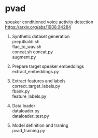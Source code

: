 # pvad
speaker conditioned voice activity detection
https://arxiv.org/abs/1908.04284

1. Synthetic dataset generation\
    prep4kaldi.sh  \
    flac_to_wav.sh \
    concat.sh concat.py \
    augment.py 

2. Prepare target speaker embeddings\
    extract_embeddings.py

3. Extract features and labels\
    correct_target_labels.py\
    fbank.py\
    feature_labels.py

4. Data loader\
    dataloader.py\
    dataloader_test.py


5. Model definition and traning\
    pvad_training.py
